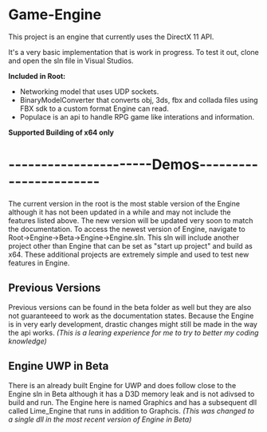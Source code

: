 # Game-Engine
This project is an engine that currently uses the DirectX 11 API.

It's a very basic implementation that is work in progress.
To test it out, clone and open the sln file in Visual Studios.

**Included in Root:**
- Networking model that uses UDP sockets.
- BinaryModelConverter that converts obj, 3ds, fbx and collada files using FBX sdk to a custom format Engine can read.
- Populace is an api to handle RPG game like interations and information.

**Supported Building of x64 only**

----------------------Demos-----------------------
===================================================
The current version in the root is the most stable version of the Engine although it has not been updated in a while and may not include the features listed above.
The new version will be updated very soon to match the documentation.
To access the newest version of Engine, navigate to Root->Engine->Beta->Engine->Engine.sln.
This sln will include another project other than Engine that can be set as "start up project" and build as x64.
These additional projects are extremely simple and used to test new features in Engine.

Previous Versions
-----------------
Previous versions can be found in the beta folder as well but they are also not guaranteeed to work as the documentation states.
Because the Engine is in very early development, drastic changes might still be made in the way the api works.
*(This is a learing experience for me to try to better my coding knowledge)*

Engine UWP in Beta
------------------
There is an already built Engine for UWP and does follow close to the Engine sln in Beta although it has a D3D memory leak and
is not adivsed to build and run.
The Engine here is named Graphics and has a subsequent dll called Lime_Engine that runs in addition to Graphcis. 
*(This was changed to a single dll in the most recent version of Engine in Beta)*

